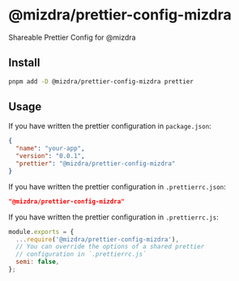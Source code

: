 # @mizdra/prettier-config-mizdra

Shareable Prettier Config for @mizdra

## Install

```bash
pnpm add -D @mizdra/prettier-config-mizdra prettier
```

## Usage

If you have written the prettier configuration in `package.json`:

```json
{
  "name": "your-app",
  "version": "0.0.1",
  "prettier": "@mizdra/prettier-config-mizdra"
}
```

If you have written the prettier configuration in `.prettierrc.json`:

```json
"@mizdra/prettier-config-mizdra"
```

If you have written the prettier configuration in `.prettierrc.js`:

```js
module.exports = {
  ...require('@mizdra/prettier-config-mizdra'),
  // You can override the options of a shared prettier
  // configuration in `.prettierrc.js`
  semi: false,
};
```
